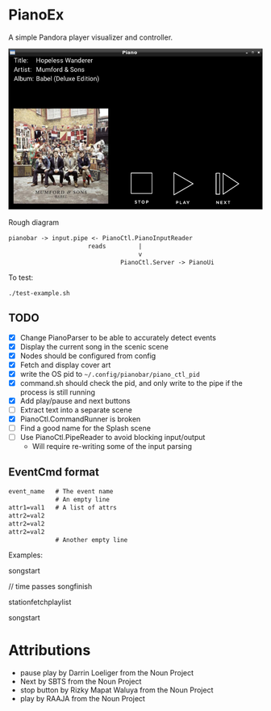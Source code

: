 # PianoEx

A simple Pandora player visualizer and controller.

![Screenshot](screenshot.png)

Rough diagram
```
pianobar -> input.pipe <- PianoCtl.PianoInputReader
                      reads         |
                                    v
                               PianoCtl.Server -> PianoUi
```

To test:

    ./test-example.sh

## TODO

- [x] Change PianoParser to be able to accurately detect events
- [x] Display the current song in the scenic scene
- [x] Nodes should be configured from config
- [x] Fetch and display cover art
- [x] write the OS pid to `~/.config/pianobar/piano_ctl_pid`
- [x] command.sh should check the pid, and only write to the pipe if the process is still running
- [x] Add play/pause and next buttons
- [ ] Extract text into a separate scene
- [x] PianoCtl.CommandRunner is broken
- [ ] Find a good name for the Splash scene
- [ ] Use PianoCtl.PipeReader to avoid blocking input/output
  - Will require re-writing some of the input parsing

## EventCmd format

```
event_name   # The event name
             # An empty line
attr1=val1   # A list of attrs
attr2=val2
attr2=val2
attr2=val2
             # Another empty line
```

Examples:

songstart

<song starting details>

// time passes
songfinish
<song finished details>

stationfetchplaylist
<fetched song>

songstart
<song starting details>

# Attributions

* pause play by Darrin Loeliger from the Noun Project
* Next by SBTS from the Noun Project
* stop button by Rizky Mapat Waluya from the Noun Project
* play by RAAJA from the Noun Project
